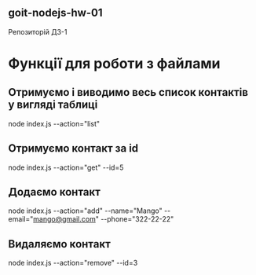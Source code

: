 ## goit-nodejs-hw-01
Репозиторій ДЗ-1

# Функції для роботи з файлами

## Отримуємо і виводимо весь список контактів у вигляді таблиці
node index.js --action="list"

## Отримуємо контакт за id
node index.js --action="get" --id=5

## Додаємо контакт
node index.js --action="add" --name="Mango" --email="mango@gmail.com" --phone="322-22-22"

## Видаляємо контакт
node index.js --action="remove" --id=3
